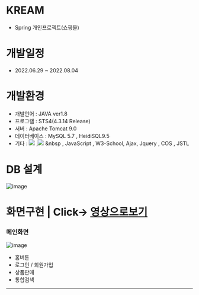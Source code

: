 # KREAM
- Spring 개인프로젝트(쇼핑몰)
# 개발일정
- 2022.06.29 ~ 2022.08.04
# 개발환경
- 개발언어 : JAVA ver1.8
- 프로그램 : STS4(4.3.14 Release)
- 서버 : Apache Tomcat 9.0
- 데이터베이스 : MySQL 5.7 , HeidiSQL9.5
- 기타 : <img src="https://img.shields.io/badge/JSP-3776AB?style=for-the-badge&logo=jsp&logoColor=white"> ,<img src="https://img.shields.io/badge/HTML5-E34F26?style=flat-square&logo=HTML5&logoColor=white"/></a> &nbsp , JavaScript , W3-School,
       Ajax, Jquery , COS , JSTL 
# DB 설계
![image](https://user-images.githubusercontent.com/102267923/172859685-65b907c0-c551-4950-8b58-978494417daf.png)
# 화면구현 | Click-> <a href="https://youtu.be/JW0tt_WupRo">영상으로보기</a>

<h3>메인화면</h3>

![image](https://user-images.githubusercontent.com/102267923/172863315-6ddc55ea-1aa2-4e47-9551-67e4e3b29e52.png)
- 홈버튼
- 로그인 / 회원가입
- 상품판매
- 통합검색

<hr/>
